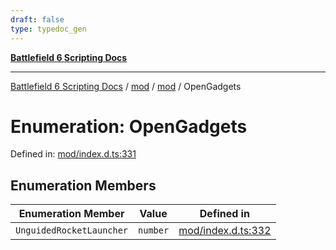 ```yaml
---
draft: false
type: typedoc_gen
---
```


[**Battlefield 6 Scripting Docs**](../../../_index.md)

***

[Battlefield 6 Scripting Docs](../../../_index.md) / [mod](../../_index.md) / [mod](../_index.md) / OpenGadgets

# Enumeration: OpenGadgets

Defined in: [mod/index.d.ts:331](https://github.com/battlefield-portal-community/portal-docs/blob/ff09b2690670f74de7e97198022e5a97ff1161ff/generators/santiago/mod/index.d.ts#L331)

## Enumeration Members

| Enumeration Member | Value | Defined in |
| ------ | ------ | ------ |
| <a id="unguidedrocketlauncher"></a> `UnguidedRocketLauncher` | `number` | [mod/index.d.ts:332](https://github.com/battlefield-portal-community/portal-docs/blob/ff09b2690670f74de7e97198022e5a97ff1161ff/generators/santiago/mod/index.d.ts#L332) |
